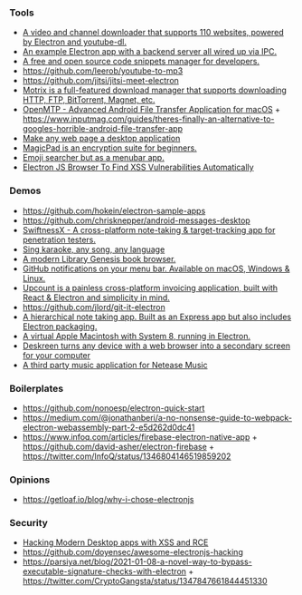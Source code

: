 ### Tools

- [A video and channel downloader that supports 110 websites, powered by Electron and youtube-dl.](https://github.com/mayeaux/videodownloader)
- [An example Electron app with a backend server all wired up via IPC.](https://github.com/jlongster/electron-with-server-example)
- [A free and open source code snippets manager for developers. ](https://github.com/antonreshetov/massCode)
- https://github.com/leerob/youtube-to-mp3
- https://github.com/jitsi/jitsi-meet-electron
- [Motrix is a full-featured download manager that supports downloading HTTP, FTP, BitTorrent, Magnet, etc.](https://github.com/agalwood/Motrix)
- [OpenMTP - Advanced Android File Transfer Application for macOS](https://github.com/ganeshrvel/openmtp) + https://www.inputmag.com/guides/theres-finally-an-alternative-to-googles-horrible-android-file-transfer-app
- [Make any web page a desktop application](https://github.com/jiahaog/nativefier)
- [MagicPad is an encryption suite for beginners.](https://github.com/hyundotio/magicpad)
- [Emoji searcher but as a menubar app.](https://github.com/muan/mojibar)
- [Electron JS Browser To Find XSS Vulnerabilities Automatically](https://github.com/RenwaX23/XSSTRON)

### Demos

- https://github.com/hokein/electron-sample-apps
- https://github.com/chrisknepper/android-messages-desktop
- [SwiftnessX - A cross-platform note-taking & target-tracking app for penetration testers.](https://github.com/ehrishirajsharma/SwiftnessX)
- [Sing karaoke, any song, any language](https://github.com/youkaclub/youka-desktop)
- [A modern Library Genesis book browser.](https://github.com/Samin100/Alexandria)
- [GitHub notifications on your menu bar. Available on macOS, Windows & Linux.](https://github.com/manosim/gitify)
- [Upcount is a painless cross-platform invoicing application, built with React & Electron and simplicity in mind.](https://github.com/madisvain/upcount)
- https://github.com/jlord/git-it-electron
- [A hierarchical note taking app. Built as an Express app but also includes Electron packaging.](https://github.com/zadam/trilium)
- [A virtual Apple Macintosh with System 8, running in Electron.](https://github.com/felixrieseberg/macintosh.js)
- [Deskreen turns any device with a web browser into a secondary screen for your computer](https://github.com/pavlobu/deskreen)
- [A third party music application for Netease Music](https://github.com/qier222/YesPlayMusic)

### Boilerplates

- https://github.com/nonoesp/electron-quick-start
- https://medium.com/@jonathanberi/a-no-nonsense-guide-to-webpack-electron-webassembly-part-2-e5d262d0dc41
- https://www.infoq.com/articles/firebase-electron-native-app + https://github.com/david-asher/electron-firebase + https://twitter.com/InfoQ/status/1346804146519859202

### Opinions

- https://getloaf.io/blog/why-i-chose-electronjs

### Security

- [Hacking Modern Desktop apps with XSS and RCE](https://training.7asecurity.com/ma/webinar/desktop-xss-rce/lab1)
- https://github.com/doyensec/awesome-electronjs-hacking
- https://parsiya.net/blog/2021-01-08-a-novel-way-to-bypass-executable-signature-checks-with-electron + https://twitter.com/CryptoGangsta/status/1347847661844451330
